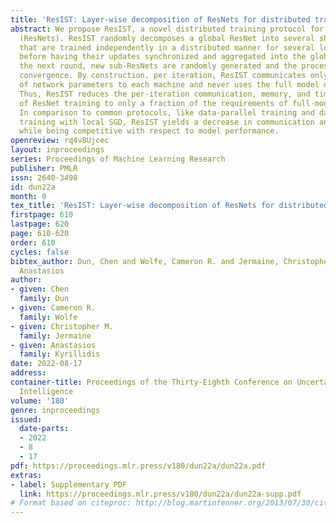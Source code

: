 ```yaml
---
title: 'ResIST: Layer-wise decomposition of ResNets for distributed training'
abstract: We propose ResIST, a novel distributed training protocol for Residual Networks
  (ResNets). ResIST randomly decomposes a global ResNet into several shallow sub-ResNets
  that are trained independently in a distributed manner for several local iterations,
  before having their updates synchronized and aggregated into the global model. In
  the next round, new sub-ResNets are randomly generated and the process repeats until
  convergence. By construction, per iteration, ResIST communicates only a small portion
  of network parameters to each machine and never uses the full model during training.
  Thus, ResIST reduces the per-iteration communication, memory, and time requirements
  of ResNet training to only a fraction of the requirements of full-model training.
  In comparison to common protocols, like data-parallel training and data-parallel
  training with local SGD, ResIST yields a decrease in communication and compute requirements,
  while being competitive with respect to model performance.
openreview: rq4v8Ujcec
layout: inproceedings
series: Proceedings of Machine Learning Research
publisher: PMLR
issn: 2640-3498
id: dun22a
month: 0
tex_title: 'ResIST: Layer-wise decomposition of ResNets for distributed training'
firstpage: 610
lastpage: 620
page: 610-620
order: 610
cycles: false
bibtex_author: Dun, Chen and Wolfe, Cameron R. and Jermaine, Christopher M. and Kyrillidis,
  Anastasios
author:
- given: Chen
  family: Dun
- given: Cameron R.
  family: Wolfe
- given: Christopher M.
  family: Jermaine
- given: Anastasios
  family: Kyrillidis
date: 2022-08-17
address:
container-title: Proceedings of the Thirty-Eighth Conference on Uncertainty in Artificial
  Intelligence
volume: '180'
genre: inproceedings
issued:
  date-parts:
  - 2022
  - 8
  - 17
pdf: https://proceedings.mlr.press/v180/dun22a/dun22a.pdf
extras:
- label: Supplementary PDF
  link: https://proceedings.mlr.press/v180/dun22a/dun22a-supp.pdf
# Format based on citeproc: http://blog.martinfenner.org/2013/07/30/citeproc-yaml-for-bibliographies/
---
```

